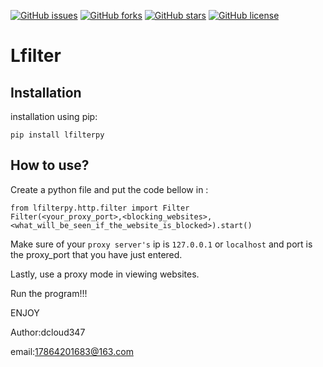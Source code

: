 [![GitHub issues](https://img.shields.io/github/issues/dcloud347/lfilter)](https://github.com/dcloud347/lfilter/issues)
[![GitHub forks](https://img.shields.io/github/forks/dcloud347/lfilter)](https://github.com/dcloud347/lfilter/network)
[![GitHub stars](https://img.shields.io/github/stars/dcloud347/lfilter)](https://github.com/dcloud347/lfilter/stargazers)
[![GitHub license](https://img.shields.io/github/license/dcloud347/lfilter)](https://github.com/dcloud347/lfilter)

Lfilter
===============

Installation
------------
installation using pip:

    pip install lfilterpy

How to use?
-----------------

Create a python file and put the code bellow in :
    
    from lfilterpy.http.filter import Filter
    Filter(<your_proxy_port>,<blocking_websites>,<what_will_be_seen_if_the_website_is_blocked>).start()

Make sure of your `proxy server's` ip is `127.0.0.1` or `localhost` and port is the proxy_port that you have just entered.

Lastly, use a proxy mode in viewing websites.

Run the program!!!

ENJOY

Author:dcloud347

email:17864201683@163.com

